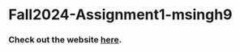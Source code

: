 # Fall2024-Assignment1-msingh9

### Check out the website [here](https://fall2024-assignment1-msingh9.azurewebsites.net/).
